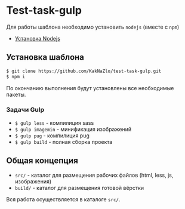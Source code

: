 # Test-task-gulp

Для работы шаблона необходимо установить `nodejs` (вместе с `npm`)

- [Установка Nodejs](https://nodejs.org/uk)

## Установка шаблона

``` sh
$ git clone https://github.com/KakNaZlo/test-task-gulp.git
$ npm i
```

По окончанию выполнения будут установлены все необходимые пакеты.


### Задачи Gulp

 - `$ gulp less` - компилиция sass
 - `$ gulp imagemin` - минификация изображений
 - `$ gulp pug` - компилиция pug
 - `$ gulp build` - полная сборка проекта
  

## Общая концепция

- `src/` - каталог для размещения рабочих файлов (html, less, js, изображения)
- `build/` - каталог для размещения готовой вёрстки

Вся работа осуществляется в каталоге `src/`.

